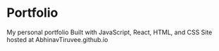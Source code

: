 # Portfolio

My personal portfolio
Built with JavaScript, React, HTML, and CSS
Site hosted at AbhinavTiruvee.github.io
